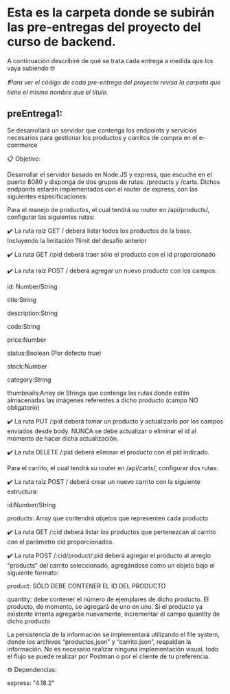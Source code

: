 # Esta es la carpeta donde se subirán las pre-entregas del proyecto del curso de backend.
<p>
A continuación describiré de qué se trata cada entrega a medida que los vaya subiendo 🤓
</p>

_❗Para ver el código de cada pre-entrega del proyecto revisa la carpeta que tiene el mismo nombre que el título._

## preEntrega1: 
<p>
Se desarrollará un servidor que contenga los endpoints y servicios necesarios para gestionar los productos y carritos de compra en el e-commerce
</p>
<p>📋 Objetivo:</p>
<p>Desarrollar el servidor basado en Node.JS y express, que escuche en el puerto 8080 y disponga de dos grupos de rutas: /products y /carts. Dichos endpoints estarán implementados con el router de express, con las siguientes especificaciones:</p>
    <p>Para el manejo de productos, el cual tendrá su router en /api/products/, configurar las siguientes rutas:</p>
        <p>✔️ La ruta raíz GET / deberá listar todos los productos de la base. Incluyendo la limitación ?limit del desafío anterior</p>
        <p>✔️ La ruta GET /:pid deberá traer sólo el producto con el id proporcionado</p>
        <p>✔️ La ruta raíz POST / deberá agregar un nuevo producto con los campos:</p>
            <p>id: Number/String</p>
            <p>title:String</p>
            <p>description:String</p>
            <p>code:String</p>
            <p>price:Number</p>
            <p>status:Boolean (Por defecto true)</p>
            <p>stock:Number</p>
            <p>category:String</p>
            <p>thumbnails:Array de Strings que contenga las rutas donde están almacenadas las imágenes referentes a dicho producto (campo NO obligatorio)</p>
        <p>✔️ La ruta PUT /:pid deberá tomar un producto y actualizarlo por los campos enviados desde body. NUNCA se debe actualizar o eliminar el id al momento de hacer dicha actualización.</P>
        <p>✔️ La ruta DELETE /:pid deberá eliminar el producto con el pid indicado.
        </p>
    <p>Para el carrito, el cual tendrá su router en /api/carts/, configurar dos rutas:</p>
        <p>✔️ La ruta raíz POST / deberá crear un nuevo carrito con la siguiente estructura:</p>
            <p>id:Number/String</p>
            <p>products: Array que contendrá objetos que representen cada producto</p>
        <p>✔️ La ruta GET /:cid deberá listar los productos que pertenezcan al carrito con el parámetro cid proporcionados.</p>
        <p>✔️ La ruta POST  /:cid/product/:pid deberá agregar el producto al arreglo “products” del carrito seleccionado, agregándose como un objeto bajo el siguiente formato:</p>
            <p>product: SÓLO DEBE CONTENER EL ID DEL PRODUCTO</p>
            <p>quantity: debe contener el número de ejemplares de dicho producto. El producto, de momento, se agregará de uno en uno. Si el producto ya existente intenta agregarse nuevamente, incrementar el campo quantity de dicho producto
            </p>
    <p>La persistencia de la información se implementará utilizando el file system, donde los archivos “productos,json” y “carrito.json”, respaldan la información.
No es necesario realizar ninguna implementación visual, todo el flujo se puede realizar por Postman o por el cliente de tu preferencia.
</p>
<p>⚙️ Dependencias:</p>
    <p>express: "4.18.2"
</p>
